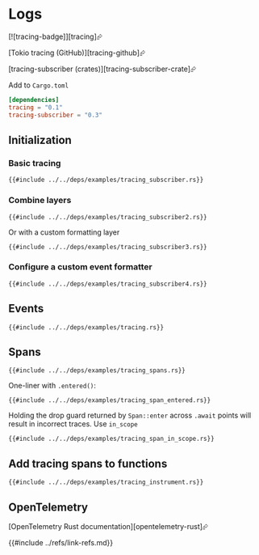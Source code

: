 # Logs

[![tracing-badge]][tracing]⮳

[Tokio tracing (GitHub)][tracing-github]⮳

[tracing-subscriber (crates)][tracing-subscriber-crate]⮳

Add to `Cargo.toml`

```toml
[dependencies]
tracing = "0.1"
tracing-subscriber = "0.3"
```

## Initialization

### Basic tracing

```rust,editable,ignore,noplayground
{{#include ../../deps/examples/tracing_subscriber.rs}}
```

### Combine layers

```rust,editable,ignore,noplayground
{{#include ../../deps/examples/tracing_subscriber2.rs}}
```

Or with a custom formatting layer

```rust,editable,ignore,noplayground
{{#include ../../deps/examples/tracing_subscriber3.rs}}
```

### Configure a custom event formatter

```rust,editable,ignore,noplayground
{{#include ../../deps/examples/tracing_subscriber4.rs}}
```

## Events

```rust,editable,ignore,mdbook-runnable
{{#include ../../deps/examples/tracing.rs}}
```

## Spans

```rust,editable,ignore,mdbook-runnable
{{#include ../../deps/examples/tracing_spans.rs}}
```

One-liner with `.entered()`:

```rust,editable,ignore,mdbook-runnable
{{#include ../../deps/examples/tracing_span_entered.rs}}
```

Holding the drop guard returned by `Span::enter` across `.await` points will result in incorrect traces. Use `in_scope`

```rust,editable,ignore,mdbook-runnable
{{#include ../../deps/examples/tracing_span_in_scope.rs}}
```

## Add tracing spans to functions

```rust,editable,ignore,mdbook-runnable
{{#include ../../deps/examples/tracing_instrument.rs}}
```

## OpenTelemetry

[OpenTelemetry Rust documentation][opentelemetry-rust]⮳

{{#include ../refs/link-refs.md}}
